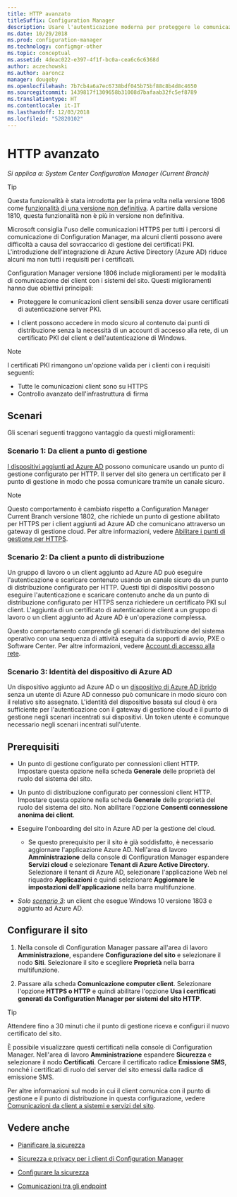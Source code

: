 ```yaml
---
title: HTTP avanzato
titleSuffix: Configuration Manager
description: Usare l'autenticazione moderna per proteggere le comunicazioni client senza dover usare certificati PKI.
ms.date: 10/29/2018
ms.prod: configuration-manager
ms.technology: configmgr-other
ms.topic: conceptual
ms.assetid: 4deac022-e397-4f1f-bc0a-cea6c6c6368d
author: aczechowski
ms.author: aaroncz
manager: dougeby
ms.openlocfilehash: 7b7cb4a6a7ec6738bdf045b75bf88c8b4d8c4650
ms.sourcegitcommit: 1439817f1309658b31008d7bafaab32fc5ef8789
ms.translationtype: HT
ms.contentlocale: it-IT
ms.lasthandoff: 12/03/2018
ms.locfileid: "52820102"
---
```

# <a name="enhanced-http"></a>HTTP avanzato

*Si applica a: System Center Configuration Manager (Current Branch)*

<!--1356889,1358460-->

> [!Tip]  
> Questa funzionalità è stata introdotta per la prima volta nella versione 1806 come [funzionalità di una versione non definitiva](/sccm/core/servers/manage/pre-release-features). A partire dalla versione 1810, questa funzionalità non è più in versione non definitiva.  


Microsoft consiglia l'uso delle comunicazioni HTTPS per tutti i percorsi di comunicazione di Configuration Manager, ma alcuni clienti possono avere difficoltà a causa del sovraccarico di gestione dei certificati PKI. L'introduzione dell'integrazione di Azure Active Directory (Azure AD) riduce alcuni ma non tutti i requisiti per i certificati. 

Configuration Manager versione 1806 include miglioramenti per le modalità di comunicazione dei client con i sistemi del sito. Questi miglioramenti hanno due obiettivi principali:  

- Proteggere le comunicazioni client sensibili senza dover usare certificati di autenticazione server PKI.  

- I client possono accedere in modo sicuro al contenuto dai punti di distribuzione senza la necessità di un account di accesso alla rete, di un certificato PKI del client e dell'autenticazione di Windows.  

> [!Note]  
> I certificati PKI rimangono un'opzione valida per i clienti con i requisiti seguenti:   
> - Tutte le comunicazioni client sono su HTTPS  
> - Controllo avanzato dell'infrastruttura di firma  


## <a name="bkmk_scenario"></a> Scenari

Gli scenari seguenti traggono vantaggio da questi miglioramenti:  


### <a name="bkmk_scenario1"></a> Scenario 1: Da client a punto di gestione
<!--1356889-->

[I dispositivi aggiunti ad Azure AD](https://docs.microsoft.com/azure/active-directory/device-management-introduction#azure-ad-joined-devices) possono comunicare usando un punto di gestione configurato per HTTP. Il server del sito genera un certificato per il punto di gestione in modo che possa comunicare tramite un canale sicuro.   

> [!Note]  
> Questo comportamento è cambiato rispetto a Configuration Manager Current Branch versione 1802, che richiede un punto di gestione abilitato per HTTPS per i client aggiunti ad Azure AD che comunicano attraverso un gateway di gestione cloud. Per altre informazioni, vedere [Abilitare i punti di gestione per HTTPS](/sccm/core/clients/manage/cmg/certificates-for-cloud-management-gateway#bkmk_mphttps).  


### <a name="bkmk_scenario2"></a> Scenario 2: Da client a punto di distribuzione
<!--1358228-->

Un gruppo di lavoro o un client aggiunto ad Azure AD può eseguire l'autenticazione e scaricare contenuto usando un canale sicuro da un punto di distribuzione configurato per HTTP. Questi tipi di dispositivi possono eseguire l'autenticazione e scaricare contenuto anche da un punto di distribuzione configurato per HTTPS senza richiedere un certificato PKI sul client. L'aggiunta di un certificato di autenticazione client a un gruppo di lavoro o un client aggiunto ad Azure AD è un'operazione complessa.

Questo comportamento comprende gli scenari di distribuzione del sistema operativo con una sequenza di attività eseguita da supporti di avvio, PXE o Software Center. Per altre informazioni, vedere [Account di accesso alla rete](/sccm/core/plan-design/hierarchy/accounts#network-access-account).<!--1358278-->


### <a name="bkmk_scenario3"></a> Scenario 3: Identità del dispositivo di Azure AD 
<!--1358460-->

Un dispositivo aggiunto ad Azure AD o un [dispositivo di Azure AD ibrido](https://docs.microsoft.com/azure/active-directory/device-management-introduction#hybrid-azure-ad-joined-devices) senza un utente di Azure AD connesso può comunicare in modo sicuro con il relativo sito assegnato. L'identità del dispositivo basata sul cloud è ora sufficiente per l'autenticazione con il gateway di gestione cloud e il punto di gestione negli scenari incentrati sui dispositivi. Un token utente è comunque necessario negli scenari incentrati sull'utente.  


## <a name="prerequisites"></a>Prerequisiti  

- Un punto di gestione configurato per connessioni client HTTP. Impostare questa opzione nella scheda **Generale** delle proprietà del ruolo del sistema del sito.  

- Un punto di distribuzione configurato per connessioni client HTTP. Impostare questa opzione nella scheda **Generale** delle proprietà del ruolo del sistema del sito. Non abilitare l'opzione **Consenti connessione anonima dei client**.  

- Eseguire l'onboarding del sito in Azure AD per la gestione del cloud.  

    - Se questo prerequisito per il sito è già soddisfatto, è necessario aggiornare l'applicazione Azure AD. Nell'area di lavoro **Amministrazione** della console di Configuration Manager espandere **Servizi cloud** e selezionare **Tenant di Azure Active Directory**. Selezionare il tenant di Azure AD, selezionare l'applicazione Web nel riquadro **Applicazioni** e quindi selezionare **Aggiornare le impostazioni dell'applicazione** nella barra multifunzione.  

- *Solo [scenario 3](#bkmk_scenario3)*: un client che esegue Windows 10 versione 1803 e aggiunto ad Azure AD. 



## <a name="configure-the-site"></a>Configurare il sito

1. Nella console di Configuration Manager passare all'area di lavoro **Amministrazione**, espandere **Configurazione del sito** e selezionare il nodo **Siti**. Selezionare il sito e scegliere **Proprietà** nella barra multifunzione.  

2. Passare alla scheda **Comunicazione computer client**. Selezionare l'opzione **HTTPS o HTTP** e quindi abilitare l'opzione **Usa i certificati generati da Configuration Manager per sistemi del sito HTTP**.  

> [!Tip]
> Attendere fino a 30 minuti che il punto di gestione riceva e configuri il nuovo certificato del sito.

È possibile visualizzare questi certificati nella console di Configuration Manager. Nell'area di lavoro **Amministrazione** espandere **Sicurezza** e selezionare il nodo **Certificati**. Cercare il certificato radice **Emissione SMS**, nonché i certificati di ruolo del server del sito emessi dalla radice di emissione SMS.

Per altre informazioni sul modo in cui il client comunica con il punto di gestione e il punto di distribuzione in questa configurazione, vedere [Comunicazioni da client a sistemi e servizi del sito](/sccm/core/plan-design/hierarchy/communications-between-endpoints#Planning_Client_to_Site_System).



## <a name="see-also"></a>Vedere anche
- [Pianificare la sicurezza](/sccm/core/plan-design/security/plan-for-security)  

- [Sicurezza e privacy per i client di Configuration Manager](/sccm/core/clients/deploy/plan/security-and-privacy-for-clients)  

- [Configurare la sicurezza](/sccm/core/plan-design/security/configure-security)  

- [Comunicazioni tra gli endpoint](/sccm/core/plan-design/hierarchy/communications-between-endpoints)  

